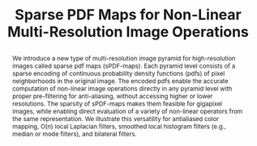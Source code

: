 ---
# this file is written in YAML http://docs.ansible.com/ansible/latest/YAMLSyntax.html
# all lines with a leading sharp are comments and will not be compiled
# longer blocks of text should start with a a leading > to escape all special characters

# URL handle for generated webpage
slug:      spdfmaps

#specifies layout to be used for page generation (do not modify)
layout:     publication

#publication title
title:      >
   Sparse PDF Maps for Non-Linear Multi-Resolution Image Operations

#include in selected publications on front page (optional, delete line if not applicable)
display: selected

#list all publication authors in correct order
authors:
 - Markus Hadwiger 
 - Ronell Sicat
 - Johanna Beyer
 - Jens Krüger
 - Torsten Möller

#insert publication venue (displayed on publication page)
venue:      >
   ACM Transactions on Graphics, Vol.31, No.6 (Proceedings ACM Siggraph Asia 2012), pp. 133:1-133:12
   
#insert short venue (displayed in box in publication list)
shortvenue: >
   ACM Siggraph Asia 2012

#specify publication year
year:       2012

#insert abstract of publication
abstract:   >
   We introduce a new type of multi-resolution image pyramid for high-resolution images called sparse pdf maps (sPDF-maps). Each pyramid level consists of a sparse encoding of continuous probability density functions (pdfs) of pixel neighborhoods in the original image. The encoded pdfs enable the accurate computation of non-linear image operations directly in any pyramid level with proper pre-filtering for anti-aliasing, without accessing higher or lower resolutions. The sparsity of sPDF-maps makes them feasible for gigapixel images, while enabling direct evaluation of a variety of non-linear operators from the same representation. We illustrate this versatility for antialiased color mapping, O(n) local Laplacian filters, smoothed local histogram filters (e.g., median or mode filters), and bilateral filters.
   
#link to hi-res teaser image of publication (please make sure the image is wide, e.g. aspect ratio between 4:2 and 4:1) 
teaser:     './publications/2012_hadwiger_spdfmaps.jpg'

#link to smaller thumbnail image of publication (please make sure the aspect ratio is 3:2, suggested size is 150x100px)
thumbnail:  './publications/2012_hadwiger_thumbnail2.png'

#link to publication video (optional): you can either upload the video to our website (insert local link) or host it on youtube or vimeo (in this case insert the youtube/vimeo link)
video:      './publications/2012_hadwiger_spdfmaps.mp4'

#link to publication pdf (optional)
pdf:        './publications/2012_hadwiger_spdfmaps.pdf'

#insert citation. please format citation by inserting <br> at line breaks, &nbsp;&nbsp; will insert a tab character to prettify the citation
citation:   >
  @article{Hadwiger2012SPDFMaps,<br>
   &nbsp;&nbsp;title = {Sparse PDF Maps for Non-Linear Multi-Resolution Image Operations},<br>
   &nbsp;&nbsp;author = {Hadwiger, Markus and Sicat, Ronell and Beyer, Johanna and Kr{\"u}ger, Jens and M{\"o}ller, Torsten},<br>
   &nbsp;&nbsp;journal = {ACM Transactions on Graphics (Proceedings ACM Siggraph Asia 2012)},<br>
   &nbsp;&nbsp;year = {2012},<br>
   &nbsp;&nbsp;volume = {31},<br>
   &nbsp;&nbsp;number = {6},<br>
   &nbsp;&nbsp;pages = {133:1--133:12}<br>
  }

#insert links to additional material for the publication (optional)
#links need a title, a URL and a type (this defines the link icon) which can be one of the following values: code, archive, files, slides or text (this is the default icon)
#links: 
# - title: ExampleCode
#   type:  code
#   url:   './publications/supplementary1.zip' 
# - title: ExampleSlides
#   type:  slides
#   url:   './publications/presentation.pptx' 

#don't forget the leading and trailing --- in a YAML file
---